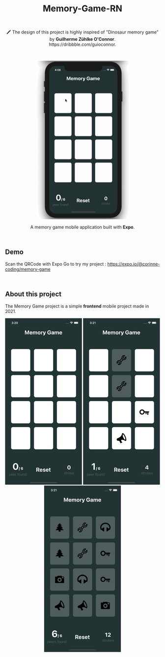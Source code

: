 <h1 align="center">Memory-Game-RN</h1>

<br />

<p align="center">🖍 The design of this project is highly inspired of "Dinosaur memory game" by <strong>Guilherme Zühlke O'Connor</strong>. <br />https://dribbble.com/guioconnor.</p>

<br />

<p align="center">
<img width="300" alt="Memory game project" src="https://github.com/Corinne-Coding/Memory-Game-RN/blob/main/assets/preview/memory-game.gif" />
</p>

<p align="center">A memory game mobile application built with <strong>Expo</strong>.</p>

<br />

## Demo

Scan the QRCode with Expo Go to try my project : <a href="https://expo.io/@corinne-coding/memory-game">https://expo.io/@corinne-coding/memory-game</a>

<br />

## About this project

The Memory Game project is a simple **frontend** mobile project made in 2021.

<p align="center">
<img width="250" alt="Memory game project" src="https://github.com/Corinne-Coding/Memory-Game-RN/blob/main/assets/preview/memory-game-01.png" />
<img width="250" alt="Memory game project" src="https://github.com/Corinne-Coding/Memory-Game-RN/blob/main/assets/preview/memory-game-02.png" />
<img width="250" alt="Memory game project" src="https://github.com/Corinne-Coding/Memory-Game-RN/blob/main/assets/preview/memory-game-03.png" />
</p>
